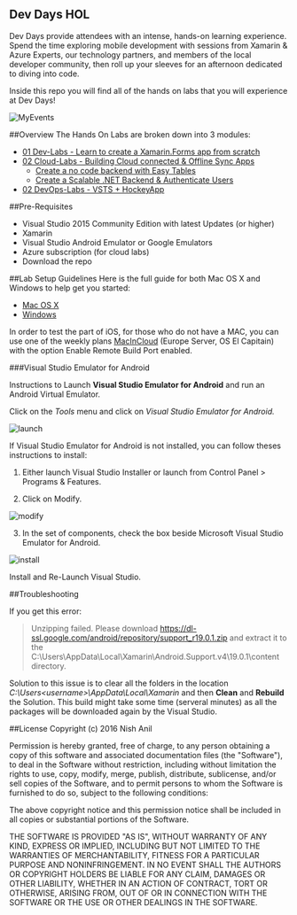 ## Dev Days HOL
Dev Days provide attendees with an intense, hands-on learning experience. Spend the time exploring mobile development with sessions from Xamarin & Azure Experts, our technology partners, and members of the local developer community, then roll up your sleeves for an afternoon dedicated to diving into code.

Inside this repo you will find all of the hands on labs that you will experience at Dev Days!

![MyEvents](https://raw.githubusercontent.com/nishanil/Dev-Days-HOL/master/01%20Dev-Labs/screenshots/DevDaysHol.png?token=AC9rtpBmFfQKj9epUgPmYpJ8IBqxXsgkks5X0l_BwA%3D%3D)

##Overview
The Hands On Labs are broken down into 3 modules:
* [01 Dev-Labs - Learn to create a Xamarin.Forms app from scratch](https://github.com/nishanil/Dev-Days-HOL/tree/master/01%20Dev-Labs)
* [02 Cloud-Labs - Building Cloud connected & Offline Sync Apps](https://github.com/nishanil/Dev-Days-HOL/tree/master/02%20Cloud-Labs)
  * [Create a no code backend with Easy Tables](https://github.com/nishanil/Dev-Days-HOL/tree/master/02%20Cloud-Labs/01%20EasyTables)
  * [Create a Scalable .NET Backend & Authenticate Users](https://github.com/nishanil/Dev-Days-HOL/tree/master/02%20Cloud-Labs/02%20NetBackend)
* [02 DevOps-Labs - VSTS + HockeyApp](https://github.com/nishanil/Dev-Days-HOL/tree/master/03%20DevOps-Labs)

##Pre-Requisites
* Visual Studio 2015 Community Edition with latest Updates (or higher)
* Xamarin
* Visual Studio Android Emulator or Google Emulators
* Azure subscription (for cloud labs)
* Download the repo

##Lab Setup Guidelines
Here is the full guide for both Mac OS X and Windows to help get you started:
* [Mac OS X](https://docs.google.com/document/d/1moCCFj_QkNA7RSO-hvvPZr9R6eVW-ENSCkEmwZ8wGxc/edit?usp=sharing)
* [Windows](https://docs.google.com/document/d/1wkG36pVcqo3enL5RSSv-haa-2_jSazsruatzPGbPqAM/edit?usp=sharing)

In order to test the part of iOS, for those who do not have a MAC, you can use one of the weekly plans [MacInCloud](https://www.macincloud.com/checkout/managed.html) (Europe Server, OS El Capitain) with the option Enable Remote Build Port enabled.

###Visual Studio Emulator for Android

Instructions to Launch **Visual Studio Emulator for Android** and run an Android Virtual Emulator.

 Click on the _Tools_ menu and click on _Visual Studio Emulator for Android._

![launch](https://cloud.githubusercontent.com/assets/10905781/18432739/6275e418-7901-11e6-828d-aa0e7fb23c59.png)


If Visual Studio Emulator for Android is not installed, you can follow theses instructions to install:

1.  Either launch Visual Studio Installer or launch from Control Panel > Programs & Features.

2. Click on Modify.

![modify](https://cloud.githubusercontent.com/assets/10905781/18432456/ad985cc0-78ff-11e6-8134-679a93c9a65a.png)

3. In the set of components, check the box beside Microsoft Visual Studio Emulator for Android.

![install](https://cloud.githubusercontent.com/assets/10905781/18432518/0c5a5358-7900-11e6-91ef-4bcfb148143b.png)

Install and Re-Launch Visual Studio.

##Troubleshooting

If you get this error:
> Unzipping failed. Please download https://dl-ssl.google.com/android/repository/support_r19.0.1.zip and extract it to the C:\Users<username>\AppData\Local\Xamarin\Android.Support.v4\19.0.1\content directory. 

Solution to this issue is to clear all the folders in the location _C:\Users\<username>\AppData\Local\Xamarin_ and then **Clean** and **Rebuild** the Solution. This build might take some time (serveral minutes) as all the packages will be downloaded again by the Visual Studio.

##License
Copyright (c) 2016 Nish Anil

Permission is hereby granted, free of charge, to any person obtaining a copy
of this software and associated documentation files (the "Software"), to deal
in the Software without restriction, including without limitation the rights
to use, copy, modify, merge, publish, distribute, sublicense, and/or sell
copies of the Software, and to permit persons to whom the Software is
furnished to do so, subject to the following conditions:

The above copyright notice and this permission notice shall be included in all
copies or substantial portions of the Software.

THE SOFTWARE IS PROVIDED "AS IS", WITHOUT WARRANTY OF ANY KIND, EXPRESS OR
IMPLIED, INCLUDING BUT NOT LIMITED TO THE WARRANTIES OF MERCHANTABILITY,
FITNESS FOR A PARTICULAR PURPOSE AND NONINFRINGEMENT. IN NO EVENT SHALL THE
AUTHORS OR COPYRIGHT HOLDERS BE LIABLE FOR ANY CLAIM, DAMAGES OR OTHER
LIABILITY, WHETHER IN AN ACTION OF CONTRACT, TORT OR OTHERWISE, ARISING FROM,
OUT OF OR IN CONNECTION WITH THE SOFTWARE OR THE USE OR OTHER DEALINGS IN THE
SOFTWARE.
